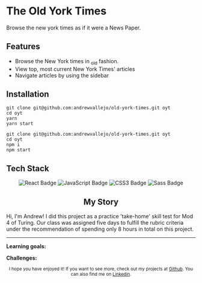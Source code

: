 # The Old York Times

Browse the new york times as if it were a News Paper. 

## Features

- Browse the New York times in <sub>old</sub> fashion.
- View top, most current New York Times' articles 
- Navigate articles by using the sidebar

## Installation

```szh 
git clone git@github.com:andrewvallejo/old-york-times.git oyt
cd oyt
yarn 
yarn start
```
```szh 
git clone git@github.com:andrewvallejo/old-york-times.git oyt
cd oyt
npm i  
npm start
```

## Tech Stack

<div align='center'>  
<img src='https://img.shields.io/badge/React-61DAFB?logo=react&logoColor=000&style=flat-square' alt='React Badge'>
<img src='https://img.shields.io/badge/JavaScript-F7DF1E?logo=javascript&logoColor=000&style=flat-square' alt='JavaScript Badge'>
<img src='https://img.shields.io/badge/CSS3-1572B6?logo=css3&logoColor=fff&style=flat-square' alt='CSS3 Badge'>
<img src='https://img.shields.io/badge/Sass-C69?logo=sass&logoColor=fff&style=flat-square' alt='Sass Badge'> 

</div> 

## <div align=center> My Story </div>

Hi, I'm Andrew! I did this project as a practice 'take-home' skill test for Mod 4 of Turing. Our class was assigned five days to fulfill the rubric criteria under the recommendation of spending only 8 hours in total on this project. 

--- 
**Learning goals:** 

**Challenges:** 

<sub align='center'>

I hope you have enjoyed it! If you want to see more, check out my projects at [Github](https://www.github.com/andrewvallejo). You can also find me on [Linkedin](https://www.linkedin.com/in/andrewvallejo/). 

</sub>



